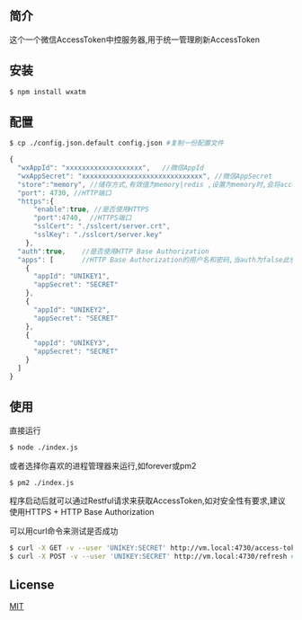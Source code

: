 ## 简介
这个一个微信AccessToken中控服务器,用于统一管理刷新AccessToken

## 安装

```bash
$ npm install wxatm
```
## 配置

```bash
$ cp ./config.json.default config.json #复制一份配置文件
```

```js
{
  "wxAppId": "xxxxxxxxxxxxxxxxxxx",   //微信AppId
  "wxAppSecret": "xxxxxxxxxxxxxxxxxxxxxxxxxxxxxx", //微信AppSecret
  "store":"memory", //储存方式,有效值为memory|redis ,设置为memory时,会将accessToken存储在变量中
  "port": 4730, //HTTP端口
  "https":{
      "enable":true, //是否使用HTTPS
      "port":4740,  //HTTPS端口
      "sslCert": "./sslcert/server.crt",
      "sslKey": "./sslcert/server.key"
    },
  "auth":true,    //是否使用HTTP Base Authorization
  "apps": [       //HTTP Base Authorization的用户名和密码,当auth为false此参数忽略
    {
      "appId": "UNIKEY1",
      "appSecret": "SECRET"
    },
    {
      "appId": "UNIKEY2",
      "appSecret": "SECRET"
    },
    {
      "appId": "UNIKEY3",
      "appSecret": "SECRET"
    }
  ]
}
```

## 使用
直接运行
```bash
$ node ./index.js
```
或者选择你喜欢的进程管理器来运行,如forever或pm2
```bash
$ pm2 ./index.js
```
程序启动后就可以通过Restful请求来获取AccessToken,如对安全性有要求,建议使用HTTPS + HTTP Base Authorization

可以用curl命令来测试是否成功
```bash
$ curl -X GET -v --user 'UNIKEY:SECRET' http://vm.local:4730/access-token.json #获取accessToken
$ curl -X POST -v --user 'UNIKEY:SECRET' http://vm.local:4730/refresh #手动刷新accessToken
```

## License

  [MIT](LICENSE)

